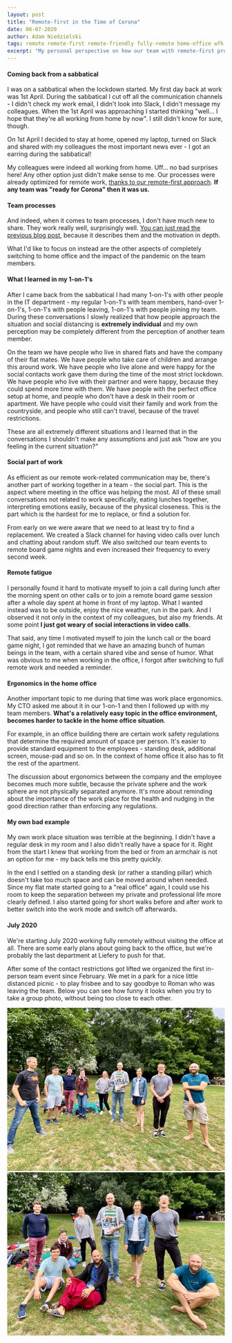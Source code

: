 ```yaml
---
layout: post
title: "Remote-first in the Time of Corona"
date: 06-07-2020
author: Adam Niedzielski
tags: remote remote-first remote-friendly fully-remote home-office wfh
excerpt: "My personal perspective on how our team with remote-first processes was affected by the Corona crisis and what I learned from it."
---
```


#### Coming back from a sabbatical

I was on a sabbatical when the lockdown started. My first day back at work was 1st
April. During the sabbatical I cut off all the communication channels - I didn't
check my work email, I didn't look into Slack, I didn't message my colleagues.
When the 1st April was approaching I started thinking "well... I hope that
they're all working from home by now". I still didn't know for sure, though.

On 1st April I decided to stay at home, opened my laptop, turned on Slack and shared with my colleagues the most important news ever - I got an earring during the sabbatical!

My colleagues were indeed all working from home. Uff... no bad surprises here!
Any other option just didn't make sense to me. Our processes were already
optimized for remote work, [thanks to our remote-first approach](/2018/11/29/our-road-from-remote-friendly-to-remote-first.html).
**If any team was "ready for Corona" then it was us.**

#### Team processes

And indeed, when it comes to team processes, I don't have much new to share. They
work really well, surprisingly well. [You can just read the previous blog post](/2018/11/29/our-road-from-remote-friendly-to-remote-first.html),
because it describes them and the motivation in depth.

What I'd like to focus on instead are the other aspects of completely switching to
home office and the impact of the pandemic on the team members.

#### What I learned in my 1-on-1's

After I came back from the sabbatical I had many 1-on-1's with other people in
the IT department - my regular 1-on-1's with team members, hand-over 1-on-1's,
1-on-1's with people leaving, 1-on-1's with people joining my team. During these
conversations I slowly realized that how people approach the situation and social
distancing is **extremely individual** and my own perception may be completely
different from the perception of another team member.

On the team we have people who live in shared flats and have the company of their
flat mates. We have people who take care of children and arrange this around
work. We have people who live alone and were happy for the social
contacts work gave them during the time of the most strict lockdown. We have
people who live with their partner and were happy, because they could spend more
time with them. We have people with the perfect office setup at home, and people who
don't have a desk in their room or apartment. We have people who could visit
their family and work from the countryside, and people who still can't travel,
because of the travel restrictions.

These are all extremely different situations and I learned that in the
conversations I shouldn't make any assumptions and just ask "how are you feeling
in the current situation?"

#### Social part of work

As efficient as our remote work-related communication may be, there's another
part of working together in a team - the social part. This is the aspect where
meeting in the office was helping the most. All of these small conversations not
related to work specifically, eating lunches together, interpreting emotions
easily, because of the physical closeness. This is the part which is the hardest
for me to replace, or find a solution for.

From early on we were aware that we need to at least try to find a replacement.
We created a Slack channel for having video calls over lunch and chatting about
random stuff. We also switched our team events to remote board game nights and
even increased their frequency to every second week.

#### Remote fatigue

I personally found it hard to motivate myself to join a call during lunch after
the morning spent on other calls or to join a remote board game session after
a whole day spent at home in front of my laptop. What I wanted instead was to
be outside, enjoy the nice weather, run in the park. And I observed it not only
in the context of my colleagues, but also my friends. At some point **I just got
weary of social interactions in video calls**.

That said, any time I motivated myself to join the lunch call or the board game
night, I got reminded that we have an amazing bunch of human beings in the team,
with a certain shared vibe and sense of humor. What was obvious to me when
working in the office, I forgot after switching to full remote work and needed a
reminder.

#### Ergonomics in the home office

Another important topic to me during that time was work place ergonomics. My CTO
asked me about it in our 1-on-1 and then I followed up with my team members.
**What's a relatively easy topic in the office environment, becomes harder to
tackle in the home office situation**.

For example, in an office building there are certain work safety regulations
that determine the required amount of space per person. It's easier to provide
standard equipment to the employees - standing desk, additional screen, mouse-pad
and so on. In the context of home office it also has to fit the rest of the
apartment.

The discussion about ergonomics between the company and the employee becomes
much more subtle, because the private sphere and the work sphere are not physically separated anymore. It's more about reminding about the importance of
the work place for the health and nudging in the good direction rather than enforcing
any regulations.

#### My own bad example

My own work place situation was terrible at the beginning. I didn't have a
regular desk in my room and I also didn't really have a space for it. Right from
the start I knew that working from the bed or from an armchair is not an option
for me - my back tells me this pretty quickly.

In the end I settled on a standing desk (or rather a standing pillar) which
doesn't take too much space and can be moved around when needed. Since my
flat mate started going to a "real office" again, I could use his room to keep the
separation between my private and professional life more clearly defined. I also started
going for short walks before and after work to better switch into the work mode
and switch off afterwards.

#### July 2020

We're starting July 2020 working fully remotely without visiting the office at
all. There are some early plans about going back to the office, but we're
probably the last department at Liefery to push for that.

After some of the contact restrictions got lifted we organized the first
in-person team event since February. We met in a park for a nice little
distanced picnic - to play frisbee and to say goodbye to Roman who was leaving
the team. Below you can see how funny it looks when you try to take a
group photo, without being too close to each other.

![Team photo](/images/posts/remote-first-in-the-time-of-corona/team1.jpg)
![Another photo that includes your truly](/images/posts/remote-first-in-the-time-of-corona/team2.jpg)
